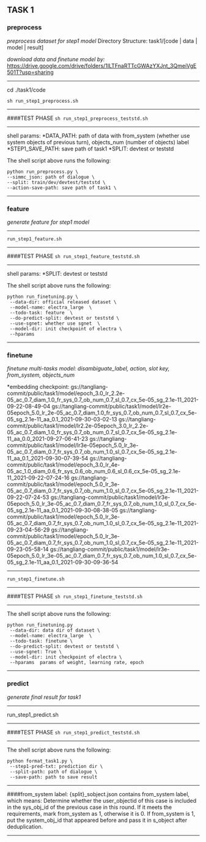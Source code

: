 
## TASK 1
### preprocess
*preprocess dataset for step1 model*
Directory Structure: task1/[code | data | model | result]

*download data and finetune model by:*
https://drive.google.com/drive/folders/1ILTFnaRTTcGWAzYXJnt_3QmeiVgE501T?usp=sharing
***

cd ./task1/code

`sh run_step1_preprocess.sh`
***
####TEST PHASE
`sh run_step1_preprocess_teststd.sh`
***
shell params:
*DATA_PATH: path of data with from_system (whether use system objects of  previous turn), objects_num (number of objects) label
*STEP1_SAVE_PATH: save path of task1
*SPLIT: devtest or teststd

The shell script above runs the following:
```
python run_preprocess.py \
--simmc_json: path of dialogue \
--split: train/dev/devtest/teststd \
--action-save-path: save path of task1 \
```

***

### feature
*generate feature for step1 model*
***
`run_step1_feature.sh`
***
####TEST PHASE
`sh run_step1_feature_teststd.sh`
***

shell params:
*SPLIT: devtest or teststd

The shell script above runs the following:
```
python run_finetuning.py \
 --data-dir: official released dataset \
 --model-name: electra_large  \
 --todo-task: feature  \
 --do-predict-split: devtest or teststd \
 --use-sgnet: whether use sgnet  \
 --model-dir: init checkpoint of electra \ 
 --hparams
 ```
***

### finetune
*finetune multi-tasks model: disambiguate_label, action, slot key, from_system, objects_num*

*embedding checkpoint: 
gs://tangliang-commit/public/task1/model/epoch_3.0_lr_2.2e-05_ac_0.7_diam_1.0_fr_sys_0.7_ob_num_0.7_sl_0.7_cx_5e-05_sg_2.1e-11_2021-09-22-08-49-04
gs://tangliang-commit/public/task1/model/lr2e-05epoch_5.0_lr_2e-05_ac_0.7_diam_1.0_fr_sys_0.7_ob_num_0.7_sl_0.7_cx_5e-05_sg_2.1e-11_aa_0.1_2021-09-30-03-02-13
gs://tangliang-commit/public/task1/model/lr2.2e-05epoch_3.0_lr_2.2e-05_ac_0.7_diam_1.0_fr_sys_0.7_ob_num_0.7_sl_0.7_cx_5e-05_sg_2.1e-11_aa_0.0_2021-09-27-06-41-23
gs://tangliang-commit/public/task1/model/lr3e-05epoch_5.0_lr_3e-05_ac_0.7_diam_0.7_fr_sys_0.7_ob_num_1.0_sl_0.7_cx_5e-05_sg_2.1e-11_aa_0.1_2021-09-30-07-39-54
gs://tangliang-commit/public/task1/model/epoch_3.0_lr_4e-05_ac_1.0_diam_0.6_fr_sys_0.6_ob_num_0.6_sl_0.6_cx_5e-05_sg_2.1e-11_2021-09-22-07-24-16
gs://tangliang-commit/public/task1/model/epoch_5.0_lr_3e-05_ac_0.7_diam_0.7_fr_sys_0.7_ob_num_1.0_sl_0.7_cx_5e-05_sg_2.1e-11_2021-09-22-07-24-53
gs://tangliang-commit/public/task1/model/lr3e-05epoch_5.0_lr_3e-05_ac_0.7_diam_0.7_fr_sys_0.7_ob_num_1.0_sl_0.7_cx_5e-05_sg_2.1e-11_aa_0.1_2021-09-30-08-38-05
gs://tangliang-commit/public/task1/model/epoch_5.0_lr_3e-05_ac_0.7_diam_0.7_fr_sys_0.7_ob_num_1.0_sl_0.7_cx_5e-05_sg_2.1e-11_2021-09-23-04-56-29
gs://tangliang-commit/public/task1/model/epoch_5.0_lr_3e-05_ac_0.7_diam_0.7_fr_sys_0.7_ob_num_1.0_sl_0.7_cx_5e-05_sg_2.1e-11_2021-09-23-05-58-14
gs://tangliang-commit/public/task1/model/lr3e-05epoch_5.0_lr_3e-05_ac_0.7_diam_0.7_fr_sys_0.7_ob_num_1.0_sl_0.7_cx_5e-05_sg_2.1e-11_aa_0.1_2021-09-30-09-36-54
***

`run_step1_finetune.sh`
***
####TEST PHASE
`sh run_step1_finetune_teststd.sh`
***

The shell script above runs the following:

```
python run_finetuning.py
 --data-dir: data dir of dataset \
 --model-name: electra_large  \
 --todo-task: finetune \ 
 --do-predict-split: devtest or teststd \
 --use-sgnet: True \
 --model-dir: init checkpoint of electra \ 
 --hparams  params of weight, learning rate, epoch
 ```

***
### predict
*generate final result for task1*
***
run_step1_predict.sh
***
####TEST PHASE
`sh run_step1_predict_teststd.sh`
***

The shell script above runs the following:
```
python format_task1.py \
 --step1-pred-txt: prediction dir \
 --split-path: path of dialogue \
 --save-path: path to save result
 ```
***
####from_system label:
{split}_sobject.json contains from_system label, which means:
Determine whether the user_objectid of this case is included in the sys_obj_id of the previous case in this round. If it meets the requirements, mark from_system as 1, otherwise it is 0. If from_system is 1, put the system_obj_id that appeared before and pass it in s_object after deduplication.
***
